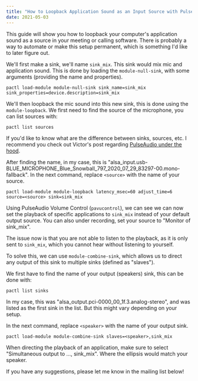 ```yaml
---
title: "How to Loopback Application Sound as an Input Source with PulseAudio"
date: 2021-05-03
---
```


This guide will show you how to loopback your computer's application sound as a
source in your meeting or calling software. There is probably a way to automate
or make this setup permanent, which is something I'd like to later figure out.

We'll first make a sink, we'll name `sink_mix`. This sink would mix mic and
application sound. This is done by loading the `module-null-sink`, with some
arguments (providing the name and properties).

```
pactl load-module module-null-sink sink_name=sink_mix sink_properties=device.description=sink_mix
```

We'll then loopback the mic sound into this new sink, this is done using the
`module-loopback`. We first need to find the source of the microphone, you can
list sources with:
```
pactl list sources
```

If you'd like to know what are the difference between sinks, sources, etc. I
recommend you check out Victor's post regarding [PulseAudio under the
hood](https://gavv.github.io/articles/pulseaudio-under-the-hood/#key-abstractions).

After finding the name, in my case, this is
"alsa_input.usb-BLUE_MICROPHONE_Blue_Snowball_797_2020_07_29_83297-00.mono-fallback".
In the next command, replace `<source>` with the name of your source.

```
pactl load-module module-loopback latency_msec=60 adjust_time=6 source=<source> sink=sink_mix
```

Using PulseAudio Volume Control (`pavucontrol`), we can see we can now set the
playback of specific applications to `sink_mix` instead of your default output
source. You can also under recording, set your source to "Monitor of sink_mix".

The issue now is that you are not able to listen to the playback, as it is only
sent to `sink_mix`, which you cannot hear without listening to yourself.

To solve this, we can use `module-combine-sink`, which allows us to direct any
output of this sink to multiple sinks (defined as "slaves").

We first have to find the name of your output (speakers) sink, this can be done
with:

```
pactl list sinks
```

In my case, this was "alsa_output.pci-0000_00_1f.3.analog-stereo", and was
listed as the first sink in the list. But this might vary depending on your
setup.

In the next command, replace `<speaker>` with the name of your output sink.

```
pactl load-module module-combine-sink slaves=<speaker>,sink_mix
```

When directing the playback of an application, make sure to select
"Simultaneous output to ..., sink_mix". Where the ellipsis would match your
speaker.

If you have any suggestions, please let me know in the mailing list below!

